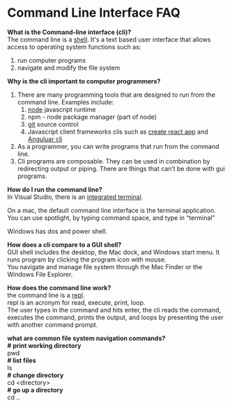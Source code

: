 # Command Line Interface FAQ

**What is the Command-line interface (cli)?**  
The command line is a [shell](https://en.wikipedia.org/wiki/Shell_(computing)). It's a text based user interface that allows access to operating system functions such as:  
1. run computer programs  
2. navigate and modify the file system  

**Why is the cli important to computer programmers?**  
1. There are many programming tools that are designed to run from the command line. Examples include:  
   1. [node](https://nodejs.org/en/) javascript runtime
   2. npm - node package manager (part of node)
   3. [git](https://git-scm.com/downloads) source control  
   4. Javascript client frameworks clis such as [create react app](https://create-react-app.dev/) and [Anguluar cli](https://angular.io/cli)  
2. As a programmer, you can write programs that run from the command line.  
3. Cli programs are composable. They can be used in combination by redirecting output or piping. There are things that can’t be done with gui programs.  

**How do I run the command line?**  
In Visual Studio, there is an [integrated terminal](https://code.visualstudio.com/docs/editor/integrated-terminal).

On a mac, the default command line interface is the terminal application.  
You can use spotlight, by typing command space, and type in “terminal”  

Windows has dos and power shell. 

**How does a  cli compare to a GUI shell?**  
GUI shell includes the desktop, the Mac dock, and Windows start menu.
It runs program by clicking the program icon with mouse.  
You navigate and manage file system through the Mac Finder or the Windows File Explorer.

**How does the command line work?**  
the command line is a [repl](https://en.wikipedia.org/wiki/Read%E2%80%93eval%E2%80%93print_loop).  
repl is an acronym for read, execute, print, loop.  
The user types in the command and hits enter, the cli reads the command, executes the command, prints the output, and loops by presenting the user with another command prompt.  

**what are common file system navigation commands?**  
**\# print working directory**  
pwd  
**\# list files**  
ls  
**\# change directory**  
cd \<directory>  
**\# go up a directory**  
cd ..  


